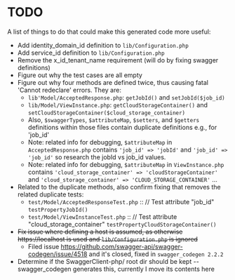 # TODO

A list of things to do that could make this generated code more useful:

* Add identity_domain_id definition to `lib/Configuration.php`
* Add service_id definition to `lib/Configuration.php`
* Remove the x_id_tenant_name requirement (will do by fixing swagger definitions)
* Figure out why the test cases are all empty
* Figure out why four methods are defined twice, thus causing fatal 'Cannot redeclare' errors. They are:
  * `lib'Model/AcceptedResponse.php`: `getJobId()` and `setJobId($job_id)`
  * `lib/Model/ViewInstance.php`: `getCloudStorageContainer()` and `setCloudStorageContainer($cloud_storage_container)`
  * Also, `$swaggerTypes`, `$attributeMap`, `$setters`, and `$getters` definitions within those files contain duplicate definitions e.g., for 'job_id'
  * Note: related info for debugging, `$attributeMap` in `AcceptedResponse.php` contains `'job_id' => 'jobId'` and `'job_id' => 'job_id'` so research the jobId vs job_id values.
  * Note: related info for debugging, `$attributeMap` in `ViewInstance.php` contains `'cloud_storage_container' => 'cloudStorageContainer'` and `'cloud_storage_container' => 'CLOUD_STORAGE_CONTAINER'` ...
* Related to the duplicate methods, also confirm fixing that removes the related duplicate tests:
  * `test/Model/AcceptedResponseTest.php` :: // Test attribute "job_id" `testPropertyJobId()`
  * `test/Model/ViewInstanceTest.php`     :: // Test attribute "cloud_storage_container" `testPropertyCloudStorageContainer()`
* ~~Fix issue where defining a host is assumed, as otherwise https://localhost is used and `lib/Configuration.php` is ignored~~
  * Filed issue https://github.com/swagger-api/swagger-codegen/issue/4518 and it's closed, fixed in `swagger_codegen 2.2.2`
* Determine if the SwaggerClient-php/ root dir should be kept -- swagger_codegen generates this, currently I move its contents here

